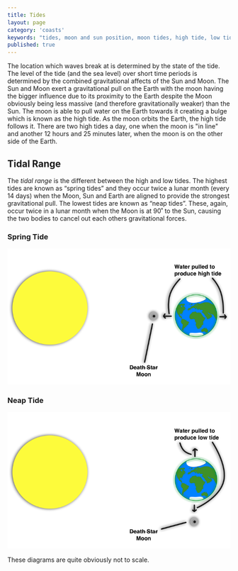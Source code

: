 ```yaml
---
title: Tides
layout: page
category: 'coasts'
keywords: "tides, moon and sun position, moon tides, high tide, low tide, tide goes in tide goes out, how do tides work"
published: true
---
```


The location which waves break at is determined by the state of the tide. The level of the tide (and the sea level) over short time periods is determined by the combined gravitational affects of the Sun and Moon. The Sun and Moon exert a gravitational pull on the Earth with the moon having the bigger influence due to its proximity to the Earth despite the Moon obviously being less massive (and therefore gravitationally weaker) than the Sun. The moon is able to pull water on the Earth towards it creating a bulge which is known as the high tide. As the moon orbits the Earth, the high tide follows it. There are two high tides a day, one when the moon is "in line" and another 12 hours and 25 minutes later, when the moon is on the other side of the Earth.

## Tidal Range

The *tidal range* is the different between the high and low tides. The highest tides are known as “spring tides” and they occur twice a lunar month (every 14 days) when the Moon, Sun and Earth are aligned to provide the strongest gravitational pull. The lowest tides are known as “neap tides”. These, again, occur twice in a lunar month when the Moon is at 90˚ to the Sun, causing the two bodies to cancel out each others gravitational forces. 

### Spring Tide

![Spring Tide diagram](/Images/coasts/4tides/springTideDiagram.png)

### Neap Tide

![Neap Tide Diagram](/Images/coasts/4tides/neapTideDiagram.png)

These diagrams are quite obviously not to scale. 